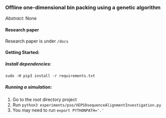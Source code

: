 ### Offline one-dimensional bin packing using a genetic algorithm

*Abstract:* None

#### Research paper

Research paper is under `/docs`

#### Getting Started:

##### Install dependencies:
`sudo -H pip3 install -r requirements.txt`

##### Running a simulation:

1. Go to the root directory project
2. Run `python3 experiments/pso/VEPSOsequenceAlignmentInvestigation.py`
3. You may need to run `export PYTHONPATH='.'`
